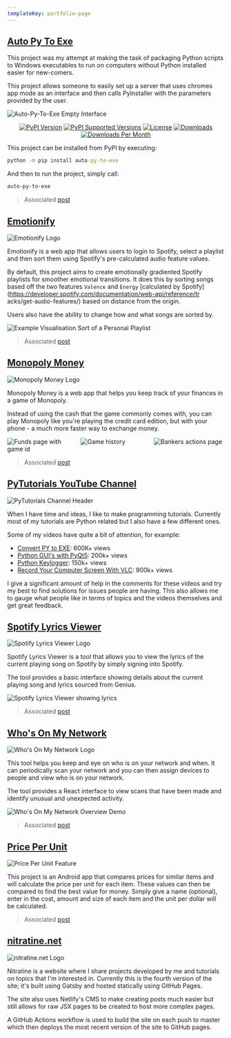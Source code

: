 ```yaml
---
templateKey: portfolio-page
---
```


<div class="snippet">

## [Auto Py To Exe](https://github.com/brentvollebregt/auto-py-to-exe)

This project was my attempt at making the task of packaging Python scripts to Windows executables to run on computers without Python installed easier for new-comers.

This project allows someone to easily set up a server that uses chromes app mode as an interface and then calls PyInstaller with the parameters provided by the user.

![Auto-Py-To-Exe Empty Interface](../blog/post/auto-py-to-exe/feature.png)

<div style="text-align: center">
  <a href="https://pypi.org/project/auto-py-to-exe/"><img style="display: inline;" src="https://img.shields.io/pypi/v/auto-py-to-exe.svg" alt="PyPI Version"></a>
  <a href="https://pypi.org/project/auto-py-to-exe/"><img style="display: inline;" src="https://img.shields.io/pypi/pyversions/auto-py-to-exe.svg" alt="PyPI Supported Versions"></a>
  <a href="https://pypi.org/project/auto-py-to-exe/"><img style="display: inline;" src="https://img.shields.io/pypi/l/auto-py-to-exe.svg" alt="License"></a>
  <a href="http://pepy.tech/project/auto-py-to-exe"><img style="display: inline;" src="http://pepy.tech/badge/auto-py-to-exe" alt="Downloads"></a>
  <a href="http://pepy.tech/project/auto-py-to-exe"><img style="display: inline;" src="https://img.shields.io/pypi/dm/auto-py-to-exe.svg" alt="Downloads Per Month"></a>
</div>

This project can be installed from PyPI by executing:

```cmd
python -m pip install auto-py-to-exe
```

And then to run the project, simply call:

```cmd
auto-py-to-exe
```

> Associated [post](/blog/post/auto-py-to-exe/)

</div>
<div class="snippet">

## [Emotionify](https://emotionify.nitratine.net/)

![Emotionify Logo](../blog/post/emotionify/emotionify-banner.png)

Emotionify is a web app that allows users to login to Spotify,
select a playlist and then sort them using Spotify's pre-calculated audio
feature values.

By default, this project aims to create emotionally gradiented
Spotify playlists for smoother emotional transitions. It does this by
sorting songs based off the two features `Valence` and `Energy`
[calculated by Spotify](https://developer.spotify.com/documentation/web-api/reference/tr
acks/get-audio-features/) based on distance from the origin.

Users also have the ability to change how and what songs are sorted
by.

![Example Visualisation Sort of a Personal Playlist](../blog/post/emotionify/emotionify-sort-comparison.png)

> Associated [post](/blog/post/emotionify/)

</div>
<div class="snippet">

## [Monopoly Money](https://monopoly-money.nitratine.net/)

![Monopoly Money Logo](../blog/post/monopoly-money/banner.png)

Monopoly Money is a web app that helps you keep track of your
finances in a game of Monopoly.

Instead of using the cash that the game commonly comes with, you can
play Monopoly like you're playing the credit card edition, but with your
phone - a much more faster way to exchange money.

<div style="display: grid; grid-template-columns: repeat(3, 1fr); grid-gap: 6px;">
    <div><img src="../blog/post/monopoly-money/screenshot-1.png" alt="Funds page with game id"></div>
    <div><img src="../blog/post/monopoly-money/screenshot-3.png" alt="Game history"></div>
    <div><img src="../blog/post/monopoly-money/screenshot-4.png" alt="Bankers actions page"></div>
</div>

> Associated [post](/blog/post/monopoly-money/)

</div>
<div class="snippet">

## [PyTutorials YouTube Channel](https://www.youtube.com/PyTutorials)

![PyTutorials Channel Header](PyTutorials-channel-header.jpg)

When I have time and ideas, I like to make programming tutorials.
Currently most of my tutorials are Python related but I also have a few
different ones.

Some of my videos have quite a bit of attention, for example:

- [Convert PY to EXE](https://youtu.be/lOIJIk_maO4): 600K+ views
- [Python GUI's with PyQt5](https://youtu.be/ksW59gYEl6Q): 200k+
  views
- [Python Keylogger](https://youtu.be/x8GbWt56TlY): 150k+ views
- [Record Your Computer Screen With
  VLC](https://youtu.be/H-6gxvBBEiw): 900k+ views

I give a significant amount of help in the comments for these videos
and try my best to find solutions for issues people are having. This also
allows me to gauge what people like in terms of topics and the videos
themselves and get great feedback.

</div>
<div class="snippet">

## [Spotify Lyrics Viewer](https://spotify-lyrics-viewer.nitratine.net/)

![Spotify Lyrics Viewer Logo](../blog/post/spotify-lyrics-viewer/spotify-lyrics-viewer-banner.png)

Spotify Lyrics Viewer is a tool that allows you to view the lyrics
of the current playing song on Spotify by simply signing into Spotify.

The tool provides a basic interface showing details about the
current playing song and lyrics sourced from Genius.

![Spotify Lyrics Viewer showing lyrics](../blog/post/spotify-lyrics-viewer/sample.png)

> Associated
> [post](blog/post/spotify-lyrics-viewer/)

</div>
<div class="snippet">

## [Who's On My Network](https://github.com/brentvollebregt/whos-on-my-network)

![Who's On My Network Logo](../blog/post/whos-on-my-network/whos-on-my-network-logo.png)

This tool helps you keep and eye on who is on your network and when.
It can periodically scan your network and you can then assign devices to
people and view who is on your network.

The tool provides a React interface to view scans that have been
made and identify unusual and unexpected activity.

![Who's On My Network Overview Demo](../blog/post/whos-on-my-network/overview-screenshot.png)

> Associated [post](/blog/post/whos-on-my-network/)

</div>
<div class="snippet">

## [Price Per Unit](https://github.com/brentvollebregt/price-per-unit)

![Price Per Unit Feature](../blog/post/price-per-unit/FeatureGraphic.jpg)

This project is an Android app that compares prices for similar items and will calculate the price per unit for each item. These values can then be compared to find the best value for money. Simply give a name (optional), enter in the cost, amount and size of each item and the unit per dollar will be calculated.

> Associated [post](/blog/post/price-per-unit/)

</div>
<div class="snippet">

## [nitratine.net](https://nitratine.net/)

![nitratine.net Logo](/assets/logo.png)

Nitratine is a website where I share projects developed by me and
tutorials on topics that I'm interested in. Currently this is the fourth version of the site; it's built using Gatsby and hosted statically using GitHub Pages.

The site also uses Netlify's CMS to make creating posts much easier but still
allows for raw JSX pages to be created to host more complex pages.

A GitHub Actions workflow is used to build the site on each push to master which
then deploys the most recent version of the site to GitHub pages.

</div>

